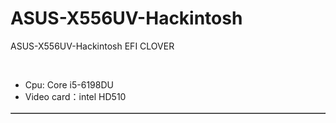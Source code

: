 # ASUS-X556UV-Hackintosh
ASUS-X556UV-Hackintosh  EFI CLOVER
<table border="1">
<br>
<ul>
<li>Cpu: Core i5-6198DU</li>
<li>Video card：intel HD510</li>
</ul>
